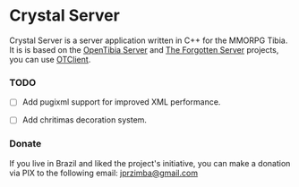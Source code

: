 # Crystal Server

Crystal Server is a server application written in C++ for the MMORPG Tibia. It is is based on the [OpenTibia Server](https://github.com/opentibia/server) and [The Forgotten Server](https://github.com/otland/forgottenserver) projects, you can use [OTClient](https://github.com/edubart/otclient).

### TODO
- [ ] Add pugixml support for improved XML performance.
- [ ] Add chritimas decoration system.


### Donate

If you live in Brazil and liked the project's initiative, you can make a donation via PIX to the following email: jprzimba@gmail.com